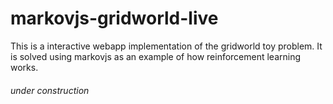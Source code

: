# markovjs-gridworld-live

This is a interactive webapp implementation of the gridworld toy problem.
It is solved using markovjs as an example of how reinforcement learning works.

###### under construction
